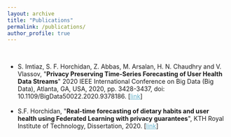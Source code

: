 ```yaml
---
layout: archive
title: "Publications"
permalink: /publications/
author_profile: true
---
```

<br>

<ul>
<li>
S. Imtiaz, S. F. Horchidan, Z. Abbas, M. Arsalan, H. N. Chaudhry and V. Vlassov, "<b>Privacy Preserving Time-Series Forecasting of User Health Data Streams</b>" 2020 IEEE International Conference on Big Data (Big Data), Atlanta, GA, USA, 2020, pp. 3428-3437, doi: 10.1109/BigData50022.2020.9378186. [<a href="https://ieeexplore.ieee.org/abstract/document/9378186" style="color:#64B2CB">link</a>]<br>
</li>

<br>

<li>
S.F. Horchidan, "<b>Real-time forecasting of dietary habits and user health using Federated Learning with privacy guarantees</b>", KTH Royal Institute of Technology, Dissertation, 2020. [<a href="https://kth.diva-portal.org/smash/record.jsf?dswid=-2391&pid=diva2%3A1468787&c=1&searchType=SIMPLE&language=en&query=horchidan&af=%5B%5D&aq=%5B%5B%5D%5D&aq2=%5B%5B%5D%5D&aqe=%5B%5D&noOfRows=50&sortOrder=author_sort_asc&sortOrder2=title_sort_asc&onlyFullText=false&sf=all" style="color:#64B2CB">link</a>]<br>
</li>
</ul>
